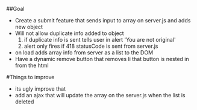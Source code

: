 ##Goal
- Create a submit feature that sends input to array on server.js and adds new object
- Will not allow duplicate info added to object
  1. if duplicate info is sent tells user in alert 'You are not original'
  2. alert only fires if 418 statusCode is sent from server.js
- on load adds array info from server as a list to the DOM
- Have a dynamic remove button that removes li that button is nested in from the html

#Things to improve

- its ugly improve that
- add an ajax that will update the array on the server.js when the list is deleted
